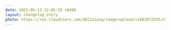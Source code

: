 ```yaml
---
date: 2023-05-13 12:05:15 +0200
layout: changelog_entry
photo: https://res.cloudinary.com/dbi2zounq/image/upload/v1683972295/n7fflyqieqbhfydb1jla.jpg
---
```


